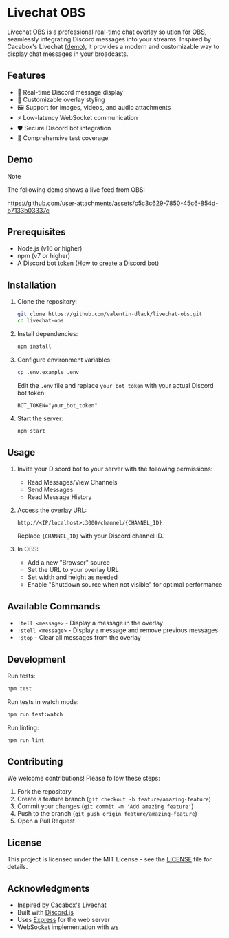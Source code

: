 # Livechat OBS

Livechat OBS is a professional real-time chat overlay solution for OBS, seamlessly integrating Discord messages into your streams. Inspired by Cacabox's Livechat ([demo](https://www.youtube.com/watch?v=Qs4zvCv1Ir8)), it provides a modern and customizable way to display chat messages in your broadcasts.

## Features

- 🔄 Real-time Discord message display
- 🎨 Customizable overlay styling
- 🖼️ Support for images, videos, and audio attachments
- ⚡ Low-latency WebSocket communication
- 🛡️ Secure Discord bot integration
- 🧪 Comprehensive test coverage

## Demo
> [!NOTE]  
> The following demo shows a live feed from OBS:

https://github.com/user-attachments/assets/c5c3c629-7850-45c6-854d-b7133b03337c

## Prerequisites

- Node.js (v16 or higher)
- npm (v7 or higher)
- A Discord bot token ([How to create a Discord bot](https://discord.com/developers/docs/getting-started))

## Installation

1. Clone the repository:
    ```sh
    git clone https://github.com/valentin-dlack/livechat-obs.git
    cd livechat-obs
    ```

2. Install dependencies:
    ```sh
    npm install
    ```

3. Configure environment variables:
    ```sh
    cp .env.example .env
    ```
    Edit the `.env` file and replace `your_bot_token` with your actual Discord bot token:
    ```
    BOT_TOKEN="your_bot_token"
    ```

4. Start the server:
    ```sh
    npm start
    ```

## Usage

1. Invite your Discord bot to your server with the following permissions:
   - Read Messages/View Channels
   - Send Messages
   - Read Message History

2. Access the overlay URL:
   ```
   http://<IP/localhost>:3000/channel/{CHANNEL_ID}
   ```
   Replace `{CHANNEL_ID}` with your Discord channel ID.

3. In OBS:
   - Add a new "Browser" source
   - Set the URL to your overlay URL
   - Set width and height as needed
   - Enable "Shutdown source when not visible" for optimal performance

## Available Commands

- `!tell <message>` - Display a message in the overlay
- `!stell <message>` - Display a message and remove previous messages
- `!stop` - Clear all messages from the overlay

## Development

Run tests:
```sh
npm test
```

Run tests in watch mode:
```sh
npm run test:watch
```

Run linting:
```sh
npm run lint
```

## Contributing

We welcome contributions! Please follow these steps:

1. Fork the repository
2. Create a feature branch (`git checkout -b feature/amazing-feature`)
3. Commit your changes (`git commit -m 'Add amazing feature'`)
4. Push to the branch (`git push origin feature/amazing-feature`)
5. Open a Pull Request

## License

This project is licensed under the MIT License - see the [LICENSE](LICENSE) file for details.

## Acknowledgments

- Inspired by [Cacabox's Livechat](https://www.youtube.com/watch?v=Qs4zvCv1Ir8)
- Built with [Discord.js](https://discord.js.org/)
- Uses [Express](https://expressjs.com/) for the web server
- WebSocket implementation with [ws](https://github.com/websockets/ws)
